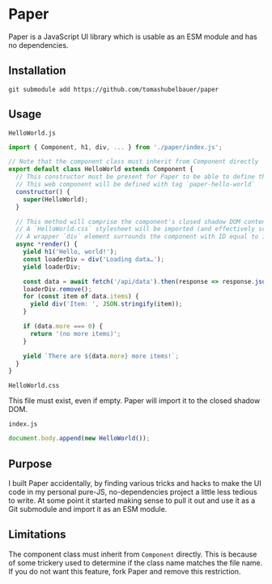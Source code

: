 # Paper

Paper is a JavaScript UI library which is usable as an ESM module and has no
dependencies.

## Installation

```
git submodule add https://github.com/tomashubelbauer/paper
```

## Usage

`HelloWorld.js`
```js
import { Component, h1, div, ... } from './paper/index.js';

// Note that the component class must inherit from Component directly
export default class HelloWorld extends Component {
  // This constructor must be present for Paper to be able to define the WC
  // This web component will be defined with tag `paper-hello-world`
  constructor() {
    super(HelloWorld);
  }

  // This method will comprise the component's closed shadow DOM content
  // A `HelloWorld.css` stylesheet will be imported (and effectively scoped)
  // A wrapper `div` element surrounds the component with ID equal to its name
  async *render() {
    yield h1('Hello, world!');
    const loaderDiv = div('Loading data…');
    yield loaderDiv;

    const data = await fetch('/api/data').then(response => response.json());
    loaderDiv.remove();
    for (const item of data.items) {
      yield div('Item: ', JSON.stringify(item));
    }

    if (data.more === 0) {
      return '(no more items)';
    }

    yield `There are ${data.more} more items!`;
  }
}
```

`HelloWorld.css`

This file must exist, even if empty. Paper will import it to the closed shadow
DOM.

`index.js`
```js
document.body.append(new HelloWorld());
```

## Purpose

I built Paper accidentally, by finding various tricks and hacks to make the UI
code in my personal pure-JS, no-dependencies project a little less tedious to
write. At some point it started making sense to pull it out and use it as a Git
submodule and import it as an ESM module.

## Limitations

The component class must inherit from `Component` directly. This is because of
some trickery used to determine if the class name matches the file name. If you
do not want this feature, fork Paper and remove this restriction.
